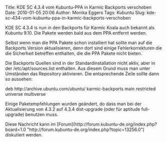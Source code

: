 Title: KDE SC 4.3.4 vom Kubuntu-PPA in Karmic Backports verschoben
Date: 2010-01-05 20:06
Author: Monika Eggers
Tags: Kubuntu
Slug: kde-sc-434-vom-kubuntu-ppa-in-karmic-backports-verschoben

KDE SC 4.3.4 is nun in den Backports für Karmic Koala auch bekannt als
Kubuntu 9.10. Die Pakete werden bald aus dem PPA entfernt werden.

</p>
Selbst wenn man die PPA Pakete schon installiert hat sollte man auf die
Backports Version aktualisieren, denn dort sind einige Fehlerkorrekturen
die die Sicherheit betreffen enthalten, die die PPA Pakete nicht bieten.

</p>
<!--break--><!--break-->

Die Backports Quellen sind in der Standardinstallation nicht aktiv, aber
in der /etc/apt/sources.list enthalten. Aus diesem Grund muss man unter
Umständen das Repository aktivieren. Die entsprechende Zeile sollte dann
so aussehen:

</p>
    deb http://archive.ubuntu.com/ubuntu/ karmic-backports main restricted universe multiverse

Einige Paketempfehlungen wurden geändert, do dass man bei der
Aktualisierung von 4.3.2 auf 4.3.4 dist-upgrade (oder für aptitude
full-upgrade) benutzen muss.

</p>
Diese Nachricht kann im
[Forum](http://forum.kubuntu-de.org/index.php?board=1.0 "http://forum.kubuntu-de.org/index.php?topic=13256.0")
diskutiert werden.

</p>

